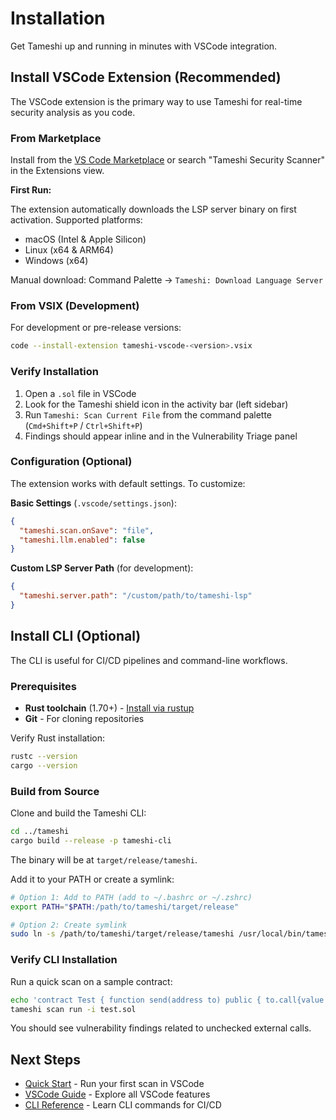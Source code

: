 # Installation

Get Tameshi up and running in minutes with VSCode integration.

## Install VSCode Extension (Recommended)

The VSCode extension is the primary way to use Tameshi for real-time security analysis as you code.

### From Marketplace

Install from the [VS Code Marketplace](https://marketplace.visualstudio.com/items?itemName=GianlucaBrigandi.tameshi-vscode) or search "Tameshi Security Scanner" in the Extensions view.

**First Run:**

The extension automatically downloads the LSP server binary on first activation. Supported platforms:
- macOS (Intel & Apple Silicon)
- Linux (x64 & ARM64)
- Windows (x64)

Manual download: Command Palette → `Tameshi: Download Language Server`

### From VSIX (Development)

For development or pre-release versions:

```bash
code --install-extension tameshi-vscode-<version>.vsix
```

### Verify Installation

1. Open a `.sol` file in VSCode
2. Look for the Tameshi shield icon in the activity bar (left sidebar)
3. Run `Tameshi: Scan Current File` from the command palette (`Cmd+Shift+P` / `Ctrl+Shift+P`)
4. Findings should appear inline and in the Vulnerability Triage panel

### Configuration (Optional)

The extension works with default settings. To customize:

**Basic Settings** (`.vscode/settings.json`):
```json
{
  "tameshi.scan.onSave": "file",
  "tameshi.llm.enabled": false
}
```

**Custom LSP Server Path** (for development):
```json
{
  "tameshi.server.path": "/custom/path/to/tameshi-lsp"
}
```

## Install CLI (Optional)

The CLI is useful for CI/CD pipelines and command-line workflows.

### Prerequisites

- **Rust toolchain** (1.70+) - [Install via rustup](https://rustup.rs/)
- **Git** - For cloning repositories

Verify Rust installation:

```bash
rustc --version
cargo --version
```

### Build from Source

Clone and build the Tameshi CLI:

```bash
cd ../tameshi
cargo build --release -p tameshi-cli
```

The binary will be at `target/release/tameshi`.

Add it to your PATH or create a symlink:

```bash
# Option 1: Add to PATH (add to ~/.bashrc or ~/.zshrc)
export PATH="$PATH:/path/to/tameshi/target/release"

# Option 2: Create symlink
sudo ln -s /path/to/tameshi/target/release/tameshi /usr/local/bin/tameshi
```

### Verify CLI Installation

Run a quick scan on a sample contract:

```bash
echo 'contract Test { function send(address to) public { to.call{value: 1 ether}(""); } }' > test.sol
tameshi scan run -i test.sol
```

You should see vulnerability findings related to unchecked external calls.

## Next Steps

- [Quick Start](/quick-start) - Run your first scan in VSCode
- [VSCode Guide](/vscode) - Explore all VSCode features
- [CLI Reference](/cli) - Learn CLI commands for CI/CD
